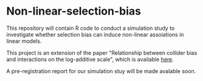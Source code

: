 # Non-linear-selection-bias

This repository will contain R code to conduct a simulation study to investigate whether selection bias can induce non-linear assoiations in linear models.

This project is an extension of the paper "Relationship between collider bias and interactions on the log-additive scale", which is available [here](https://journals.sagepub.com/doi/10.1177/09622802241306860).

A pre-registration report for our simulation stuy will be made avalable soon.

